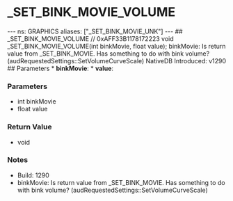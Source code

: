 # _SET_BINK_MOVIE_VOLUME

--- ns: GRAPHICS aliases: ["_SET_BINK_MOVIE_UNK"] --- ## _SET_BINK_MOVIE_VOLUME  // 0xAFF33B1178172223 void _SET_BINK_MOVIE_VOLUME(int binkMovie, float value);  binkMovie: Is return value from _SET_BINK_MOVIE. Has something to do with bink volume? (audRequestedSettings::SetVolumeCurveScale)  NativeDB Introduced: v1290  ## Parameters * **binkMovie**: * **value**:

### Parameters
* int binkMovie
* float value

### Return Value
* void

### Notes
* Build: 1290
* binkMovie: Is return value from _SET_BINK_MOVIE. Has something to do with bink volume? (audRequestedSettings::SetVolumeCurveScale)

